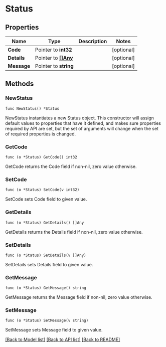 # Status

## Properties

Name | Type | Description | Notes
------------ | ------------- | ------------- | -------------
**Code** | Pointer to **int32** |  | [optional] 
**Details** | Pointer to [**[]Any**](Any.md) |  | [optional] 
**Message** | Pointer to **string** |  | [optional] 

## Methods

### NewStatus

`func NewStatus() *Status`

NewStatus instantiates a new Status object.
This constructor will assign default values to properties that have it defined,
and makes sure properties required by API are set, but the set of arguments
will change when the set of required properties is changed.

### GetCode

`func (o *Status) GetCode() int32`

GetCode returns the Code field if non-nil, zero value otherwise.

### SetCode

`func (o *Status) SetCode(v int32)`

SetCode sets Code field to given value.

### GetDetails

`func (o *Status) GetDetails() []Any`

GetDetails returns the Details field if non-nil, zero value otherwise.

### SetDetails

`func (o *Status) SetDetails(v []Any)`

SetDetails sets Details field to given value.

### GetMessage

`func (o *Status) GetMessage() string`

GetMessage returns the Message field if non-nil, zero value otherwise.

### SetMessage

`func (o *Status) SetMessage(v string)`

SetMessage sets Message field to given value.


[[Back to Model list]](../README.md#documentation-for-models) [[Back to API list]](../README.md#documentation-for-api-endpoints) [[Back to README]](../README.md)


